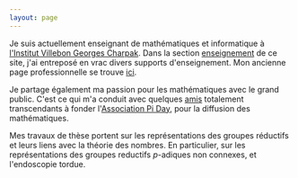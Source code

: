 ```yaml
---
layout: page
---
```


Je suis actuellement enseignant de mathématiques et informatique à [l'Institut Villebon Georges Charpak](https://www.villebon-charpak.fr). Dans la section [enseignement](/ens/) de ce site, j'ai entreposé en vrac divers supports d'enseignement. Mon ancienne page professionnelle se trouve [ici](http://math.univ-bpclermont.fr/~cohen/index.html).

Je partage également ma passion pour les mathématiques avec le grand public. C'est ce qui m'a conduit avec quelques [amis](https://www.aiezzi.it) totalement transcendants à fonder l'[Association Pi Day](https://www.piday.fr), pour la diffusion des mathématiques.

Mes travaux de thèse portent sur les représentations des groupes réductifs et leurs liens avec la théorie des nombres. En particulier, sur les représentations des groupes reductifs $p$-adiques non connexes, et l'endoscopie tordue.



